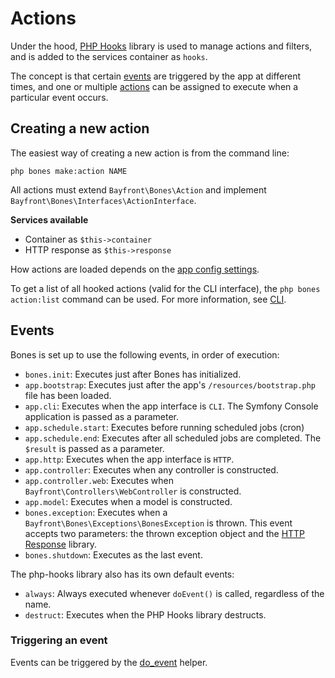# Actions

Under the hood, [PHP Hooks](https://github.com/bayfrontmedia/php-hooks) library is used to manage actions and filters, 
and is added to the services container as `hooks`.

The concept is that certain [events](#events) are triggered by the app at different times, 
and one or multiple [actions](#creating-a-new-action) can be assigned to execute when a particular event occurs.

## Creating a new action

The easiest way of creating a new action is from the command line:

```shell
php bones make:action NAME
```

All actions must extend `Bayfront\Bones\Action` and implement `Bayfront\Bones\Interfaces\ActionInterface`.

**Services available**

- Container as `$this->container`
- HTTP response as `$this->response`

How actions are loaded depends on the [app config settings](app.md#actions).

To get a list of all hooked actions (valid for the CLI interface), the `php bones action:list` command can be used.
For more information, see [CLI](libraries/cli.md).

## Events

Bones is set up to use the following events, in order of execution:

- `bones.init`: Executes just after Bones has initialized.
- `app.bootstrap`: Executes just after the app's `/resources/bootstrap.php` file has been loaded.
- `app.cli`: Executes when the app interface is `CLI`. The Symfony Console application is passed as a parameter.
- `app.schedule.start`: Executes before running scheduled jobs (cron)
- `app.schedule.end`: Executes after all scheduled jobs are completed. The `$result` is passed as a parameter.
- `app.http`: Executes when the app interface is `HTTP`.
- `app.controller`: Executes when any controller is constructed.
- `app.controller.web`: Executes when `Bayfront\Controllers\WebController` is constructed.
- `app.model`: Executes when a model is constructed.
- `bones.exception`: Executes when a `Bayfront\Bones\Exceptions\BonesException` is thrown. This event accepts two parameters: the thrown exception object and the [HTTP Response](container.md) library.
- `bones.shutdown`: Executes as the last event.

The php-hooks library also has its own default events:

- `always`: Always executed whenever `doEvent()` is called, regardless of the name.
- `destruct`: Executes when the PHP Hooks library destructs.

### Triggering an event

Events can be triggered by the [do_event](helpers.md#do_event) helper.